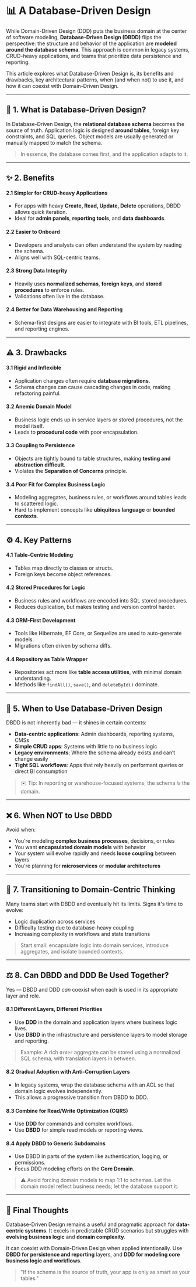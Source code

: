 # 📊 A Database-Driven Design

While Domain-Driven Design (DDD) puts the business domain at the center of software modeling, **Database-Driven Design (DBDD)** flips the perspective: the structure and behavior of the application are **modeled around the database schema**. This approach is common in legacy systems, CRUD-heavy applications, and teams that prioritize data persistence and reporting.

This article explores what Database-Driven Design is, its benefits and drawbacks, key architectural patterns, when (and when not) to use it, and how it can coexist with Domain-Driven Design.

---

## 🤝 1. What is Database-Driven Design?

In Database-Driven Design, the **relational database schema** becomes the source of truth. Application logic is designed **around tables**, foreign key constraints, and SQL queries. Object models are usually generated or manually mapped to match the schema.

> In essence, the database comes first, and the application adapts to it.

---

## ✨ 2. Benefits

#### 2.1 Simpler for CRUD-heavy Applications

* For apps with heavy **Create, Read, Update, Delete** operations, DBDD allows quick iteration.
* Ideal for **admin panels**, **reporting tools**, and **data dashboards**.

#### 2.2 Easier to Onboard

* Developers and analysts can often understand the system by reading the schema.
* Aligns well with SQL-centric teams.

#### 2.3 Strong Data Integrity

* Heavily uses **normalized schemas**, **foreign keys**, and **stored procedures** to enforce rules.
* Validations often live in the database.

#### 2.4 Better for Data Warehousing and Reporting

* Schema-first designs are easier to integrate with BI tools, ETL pipelines, and reporting engines.

---

## ⚠️ 3. Drawbacks 

#### 3.1 Rigid and Inflexible

* Application changes often require **database migrations**.
* Schema changes can cause cascading changes in code, making refactoring painful.

#### 3.2 Anemic Domain Model

* Business logic ends up in service layers or stored procedures, not the model itself.
* Leads to **procedural code** with poor encapsulation.

#### 3.3 Coupling to Persistence

* Objects are tightly bound to table structures, making **testing and abstraction difficult**.
* Violates the **Separation of Concerns** principle.

#### 3.4 Poor Fit for Complex Business Logic

* Modeling aggregates, business rules, or workflows around tables leads to scattered logic.
* Hard to implement concepts like **ubiquitous language** or **bounded contexts**.

---

## ⚙️ 4. Key Patterns 

#### 4.1 Table-Centric Modeling

* Tables map directly to classes or structs.
* Foreign keys become object references.

#### 4.2 Stored Procedures for Logic

* Business rules and workflows are encoded into SQL stored procedures.
* Reduces duplication, but makes testing and version control harder.

#### 4.3 ORM-First Development

* Tools like Hibernate, EF Core, or Sequelize are used to auto-generate models.
* Migrations often driven by schema diffs.

#### 4.4 Repository as Table Wrapper

* Repositories act more like **table access utilities**, with minimal domain understanding.
* Methods like `findAll()`, `save()`, and `deleteById()` dominate.

---

## 📝 5. When to Use Database-Driven Design

DBDD is not inherently bad — it shines in certain contexts:

* **Data-centric applications**: Admin dashboards, reporting systems, CMSs
* **Simple CRUD apps**: Systems with little to no business logic
* **Legacy environments**: Where the schema already exists and can’t change easily
* **Tight SQL workflows**: Apps that rely heavily on performant queries or direct BI consumption

> ✉️ Tip: In reporting or warehouse-focused systems, the schema *is* the domain.

---

## ❌ 6. When NOT to Use DBDD

Avoid when:

* You're modeling **complex business processes**, decisions, or rules
* You want **encapsulated domain models** with behavior
* Your system will evolve rapidly and needs **loose coupling** between layers
* You're planning for **microservices** or **modular architectures**

---

## 🔧 7. Transitioning to Domain-Centric Thinking

Many teams start with DBDD and eventually hit its limits. Signs it's time to evolve:

* Logic duplication across services
* Difficulty testing due to database-heavy coupling
* Increasing complexity in workflows and state transitions

> Start small: encapsulate logic into domain services, introduce aggregates, and isolate bounded contexts.

---

## ⚖️ 8. Can DBDD and DDD Be Used Together?

Yes — DBDD and DDD *can* coexist when each is used in its appropriate layer and role.

#### 8.1 Different Layers, Different Priorities

* Use **DDD** in the domain and application layers where business logic lives.
* Use **DBDD** in the infrastructure and persistence layers to model storage and reporting.

> Example: A rich `Order` aggregate can be stored using a normalized SQL schema, with translation layers in between.

#### 8.2 Gradual Adoption with Anti-Corruption Layers

* In legacy systems, wrap the database schema with an ACL so that domain logic evolves independently.
* This allows a progressive transition from DBDD to DDD.

#### 8.3 Combine for Read/Write Optimization (CQRS)

* Use **DDD** for commands and complex workflows.
* Use **DBDD** for simple read models or reporting views.

#### 8.4 Apply DBDD to Generic Subdomains

* Use DBDD in parts of the system like authentication, logging, or permissions.
* Focus DDD modeling efforts on the **Core Domain**.

> ⚠️ Avoid forcing domain models to map 1:1 to schemas. Let the domain model reflect business needs; let the database support it.

---

## 🤔 Final Thoughts

Database-Driven Design remains a useful and pragmatic approach for **data-centric systems**. It excels in predictable CRUD scenarios but struggles with **evolving business logic** and **domain complexity**.

It can coexist with Domain-Driven Design when applied intentionally. Use **DBDD for persistence and reporting** layers, and **DDD for modeling core business logic and workflows**.

> "If the schema is the source of truth, your app is only as smart as your tables."
